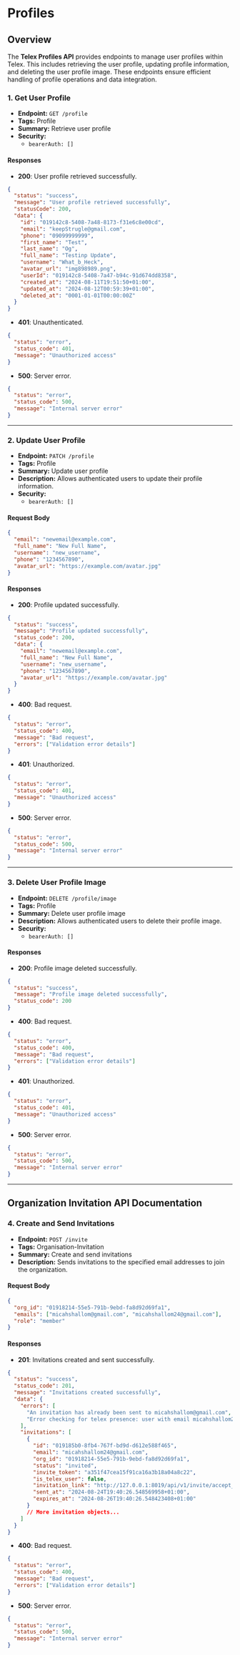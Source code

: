 # Profiles

## Overview
The **Telex Profiles API** provides endpoints to manage user profiles within Telex. This includes retrieving the user profile, updating profile information, and deleting the user profile image. These endpoints ensure efficient handling of profile operations and data integration.

### 1. Get User Profile
- **Endpoint:** `GET /profile`
- **Tags:** Profile
- **Summary:** Retrieve user profile
- **Security:** 
  - `bearerAuth: []`

#### Responses
- **200**: User profile retrieved successfully.
```json
{
  "status": "success",
  "message": "User profile retrieved successfully",
  "statusCode": 200,
  "data": {
    "id": "019142c8-5408-7a48-8173-f31e6c8e00cd",
    "email": "keepStrugle@gmail.com",
    "phone": "09099999999",
    "first_name": "Test",
    "last_name": "Og",
    "full_name": "Testinp Update",
    "username": "What_b_Heck",
    "avatar_url": "img898989.png",
    "userId": "019142c8-5408-7a47-b94c-91d674dd8358",
    "created_at": "2024-08-11T19:51:50+01:00",
    "updated_at": "2024-08-12T00:59:39+01:00",
    "deleted_at": "0001-01-01T00:00:00Z"
  }
}
```
- **401**: Unauthenticated.
```json
{
  "status": "error",
  "status_code": 401,
  "message": "Unauthorized access"
}
```
- **500**: Server error.
```json
{
  "status": "error",
  "status_code": 500,
  "message": "Internal server error"
}
```

---

### 2. Update User Profile
- **Endpoint:** `PATCH /profile`
- **Tags:** Profile
- **Summary:** Update user profile
- **Description:** Allows authenticated users to update their profile information.
- **Security:** 
  - `bearerAuth: []`

#### Request Body
```json
{
  "email": "newemail@example.com",
  "full_name": "New Full Name",
  "username": "new_username",
  "phone": "1234567890",
  "avatar_url": "https://example.com/avatar.jpg"
}
```

#### Responses
- **200**: Profile updated successfully.
```json
{
  "status": "success",
  "message": "Profile updated successfully",
  "status_code": 200,
  "data": {
    "email": "newemail@example.com",
    "full_name": "New Full Name",
    "username": "new_username",
    "phone": "1234567890",
    "avatar_url": "https://example.com/avatar.jpg"
  }
}
```
- **400**: Bad request.
```json
{
  "status": "error",
  "status_code": 400,
  "message": "Bad request",
  "errors": ["Validation error details"]
}
```
- **401**: Unauthorized.
```json
{
  "status": "error",
  "status_code": 401,
  "message": "Unauthorized access"
}
```
- **500**: Server error.
```json
{
  "status": "error",
  "status_code": 500,
  "message": "Internal server error"
}
```

---

### 3. Delete User Profile Image
- **Endpoint:** `DELETE /profile/image`
- **Tags:** Profile
- **Summary:** Delete user profile image
- **Description:** Allows authenticated users to delete their profile image.
- **Security:** 
  - `bearerAuth: []`

#### Responses
- **200**: Profile image deleted successfully.
```json
{
  "status": "success",
  "message": "Profile image deleted successfully",
  "status_code": 200
}
```
- **400**: Bad request.
```json
{
  "status": "error",
  "status_code": 400,
  "message": "Bad request",
  "errors": ["Validation error details"]
}
```
- **401**: Unauthorized.
```json
{
  "status": "error",
  "status_code": 401,
  "message": "Unauthorized access"
}
```
- **500**: Server error.
```json
{
  "status": "error",
  "status_code": 500,
  "message": "Internal server error"
}
```

---

## Organization Invitation API Documentation

### 4. Create and Send Invitations
- **Endpoint:** `POST /invite`
- **Tags:** Organisation-Invitation
- **Summary:** Create and send invitations
- **Description:** Sends invitations to the specified email addresses to join the organization.

#### Request Body
```json
{
  "org_id": "01918214-55e5-791b-9ebd-fa8d92d69fa1",
  "emails": ["micahshallom@gmail.com", "micahshallom24@gmail.com"],
  "role": "member"
}
```

#### Responses
- **201**: Invitations created and sent successfully.
```json
{
  "status": "success",
  "status_code": 201,
  "message": "Invitations created successfully",
  "data": {
    "errors": [
      "An invitation has already been sent to micahshallom@gmail.com",
      "Error checking for telex presence: user with email micahshallom24@gmail.com does not exist"
    ],
    "invitations": [
      {
        "id": "019185b0-8fb4-767f-bd9d-d612e588f465",
        "email": "micahshallom24@gmail.com",
        "org_id": "01918214-55e5-791b-9ebd-fa8d92d69fa1",
        "status": "invited",
        "invite_token": "a351f47cea15f91ca16a3b18a04a8c22",
        "is_telex_user": false,
        "invitation_link": "http://127.0.0.1:8019/api/v1/invite/accept_org_invitation?org_id=01918214-55e5-791b-9ebd-fa8d92d69fa1&invitation_token=a351f47cea15f91ca16a3b18a04a8c22",
        "sent_at": "2024-08-24T19:40:26.548569958+01:00",
        "expires_at": "2024-08-26T19:40:26.548423408+01:00"
      }
      // More invitation objects...
    ]
  }
}
```
- **400**: Bad request.
```json
{
  "status": "error",
  "status_code": 400,
  "message": "Bad request",
  "errors": ["Validation error details"]
}
```
- **500**: Server error.
```json
{
  "status": "error",
  "status_code": 500,
  "message": "Internal server error"
}
```